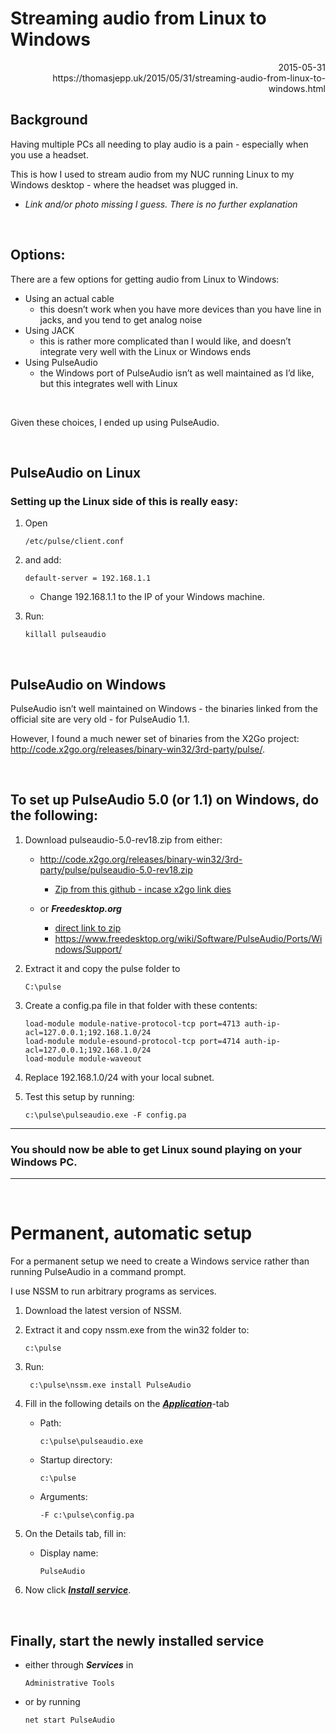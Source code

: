 # Streaming audio from Linux to Windows
 <div align="right">
      2015-05-31 <br>
      https://thomasjepp.uk/2015/05/31/streaming-audio-from-linux-to-windows.html
 </div>
 
## Background

Having multiple PCs all needing to play audio is a pain - especially when you use a headset.

This is how I used to stream audio from my NUC running Linux to my Windows desktop - where the headset was plugged in.

* *Link and/or photo missing I guess. There is no further explanation*
<br>

## Options:
There are a few options for getting audio from Linux to Windows:

   * Using an actual cable
     - this doesn’t work when you have more devices than you have line in jacks, and you tend to get analog noise
   * Using JACK
     - this is rather more complicated than I would like, and doesn’t integrate very well with the Linux or Windows ends
   * Using PulseAudio
     - the Windows port of PulseAudio isn’t as well maintained as I’d like, but this integrates well with Linux

<br>

Given these choices, I ended up using PulseAudio.

<br>

## PulseAudio on Linux

### Setting up the Linux side of this is really easy:

1) Open 
    ```
    /etc/pulse/client.conf
    ```
2) and add:
    ```
    default-server = 192.168.1.1
    ```
    * Change 192.168.1.1 to the IP of your Windows machine.

3) Run:
    ```
    killall pulseaudio
    ```
<br>

## PulseAudio on Windows

PulseAudio isn’t well maintained on Windows - the binaries linked from the official site are very old - for PulseAudio 1.1.

However, I found a much newer set of binaries from the X2Go project: http://code.x2go.org/releases/binary-win32/3rd-party/pulse/.

<br>

## To set up PulseAudio 5.0 (or 1.1) on Windows, do the following:

1) Download pulseaudio-5.0-rev18.zip from either:
   *  http://code.x2go.org/releases/binary-win32/3rd-party/pulse/pulseaudio-5.0-rev18.zip
       * [Zip from this github - incase x2go link dies](https://github.com/Skrimpton/Misc/blob/main/Stream%20linux%20audio%20using%20pulseaudio%20-%20pulseaudio-5.0-rev18%20%5Bd110723%20t055129%5D.zip)  
   *  or ***Freedesktop.org***
     
       *  [direct link to zip](http://bosmans.ch/pulseaudio/pulseaudio-1.1.zip)
       *  https://www.freedesktop.org/wiki/Software/PulseAudio/Ports/Windows/Support/
     
3) Extract it and copy the pulse folder to
    ```
    C:\pulse
    ```
4) Create a config.pa file in that folder with these contents:
    ```
    load-module module-native-protocol-tcp port=4713 auth-ip-acl=127.0.0.1;192.168.1.0/24
    load-module module-esound-protocol-tcp port=4714 auth-ip-acl=127.0.0.1;192.168.1.0/24
    load-module module-waveout
    ```

6) Replace 192.168.1.0/24 with your local subnet.
7) Test this setup by running:
    ```
    c:\pulse\pulseaudio.exe -F config.pa
    ```

---
### You should now be able to get Linux sound playing on your Windows PC.
---
<br>

# Permanent, automatic setup
For a permanent setup we need to create a Windows service rather than running PulseAudio in a command prompt.

I use NSSM to run arbitrary programs as services.
  
1) Download the latest version of NSSM.
2) Extract it and copy nssm.exe from the win32 folder to:
    ```
    c:\pulse
    ```
3) Run:
    ```
     c:\pulse\nssm.exe install PulseAudio
    ```
4) Fill in the following details on the <ins>___Application___</ins>-tab
    * Path:
        ```
        c:\pulse\pulseaudio.exe
        ```
    * Startup directory:
        ```
        c:\pulse
        ```
    * Arguments:
        ```
        -F c:\pulse\config.pa
        ```

5) On the Details tab, fill in:
    * Display name:
      ```
      PulseAudio
      ```
6) Now click <ins>___Install service___</ins>.

<br>

## Finally, start the newly installed service

* either through ___Services___ in 
    ```
    Administrative Tools
    ```
* or by running 
    ```
    net start PulseAudio
    ```

